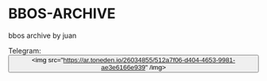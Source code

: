 # BBOS-ARCHIVE
bbos archive by juan

Telegram:
<button name="telegram" onclick="https://t.me/leaksurmom" ><img src="https://ar.toneden.io/26034855/512a7f06-d404-4653-9981-ae3e6166e939" /img></button>
